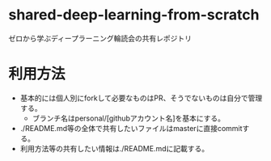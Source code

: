 # shared-deep-learning-from-scratch
ゼロから学ぶディープラーニング輪読会の共有レポジトリ

# 利用方法
- 基本的には個人別にforkして必要なものはPR、そうでないものは自分で管理する。
    - ブランチ名はpersonal/[githubアカウント名]を基本にする。
- ./README.md等の全体で共有したいファイルはmasterに直接commitする。
- 利用方法等の共有したい情報は./README.mdに記載する。
